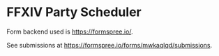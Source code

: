# FFXIV Party Scheduler

Form backend used is https://formspree.io/.

See submissions at https://formspree.io/forms/mwkaqlqd/submissions.
